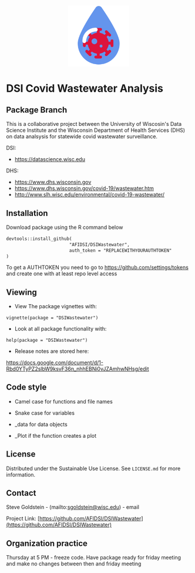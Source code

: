 <p align="center">
  <div align="center">
    <img src="./images/covid-droplet.svg" alt="Logo" style="width:33%">
  </div>
</p>

# DSI Covid Wastewater Analysis
## Package Branch
 
This is a collaborative project between the University of Wiscosin's Data Science Institute and the Wisconsin Department of Health Services (DHS) on data analsysis for statewide covid wastewater surveillance. 

DSI:
- <https://datascience.wisc.edu>

DHS:
- <https://www.dhs.wisconsin.gov>
- <https://www.dhs.wisconsin.gov/covid-19/wastewater.htm>
- <http://www.slh.wisc.edu/environmental/covid-19-wastewater/>
 
 
## Installation
Download package using the R command below
```
devtools::install_github(
                        "AFIDSI/DSIWastewater",
                        auth_token = "REPLACEWITHYOURAUTHTOKEN"
)
```
 
To get a AUTHTOKEN you need to go to https://github.com/settings/tokens and create one with at least repo level access

## Viewing
 
- View The package vignettes with:

```
vignette(package = "DSIWastewater")
```

- Look at all package functionality with:

```
help(package = "DSIWastewater")
```
 
- Release notes are stored here:
 
https://docs.google.com/document/d/1-Rbd0YTyPZ2slbW9ksvF36n_nhhEBNi0vJZAmhwNHsg/edit
 
## Code style
 
- Camel case for functions and file names
 
- Snake case for variables
 
- _data for data objects

- _Plot if the function creates a plot

<!-- LICENSE -->
## License

Distributed under the Sustainable Use License. See `LICENSE.md` for more information.

<!-- CONTACT -->
## Contact

Steve Goldstein - (mailto:sgoldstein@wisc.edu) - email

Project Link: [https://github.com/AFIDSI/DSIWastewater](https://github.com/AFIDSI/DSIWastewater)

## Organization practice
 
Thursday at 5 PM - freeze code. Have package ready for friday meeting and make no changes between then and friday meeting
